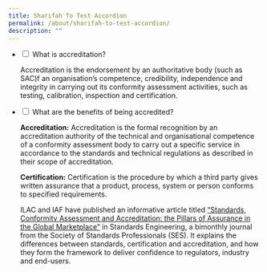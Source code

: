 ```yaml
---
title: Sharifah To Test Accordion
permalink: /about/sharifah-to-test-accordion/
description: ""
---
```

<ul class="jekyllcodex_accordion">
 
<li><input type="checkbox" id="accordion1">
<label for="accordion1">What is accreditation?</label><div>
<p>Accreditation is the endorsement by an authoritative body (such as SAC)f an organisation’s competence, credibility, independence and integrity in carrying out its conformity assessment activities, such as testing, calibration, inspection and certification.</p>
</div></li>
 
 
 
<li><input type="checkbox" id="accordion2">
<label for="accordion2">What are the benefits of being accredited?</label><div>
<p><b>Accreditation:</b> Accreditation is the formal recognition by an accreditation authority of the technical and organisational competence of a conformity assessment body to carry out a specific service in accordance to the standards and technical regulations as described in their scope of accreditation.
 <br>
	
<b>Certification:</b> Certification is the procedure by which a third party gives written assurance that a product, process, system or person conforms to specified requirements.
 
ILAC and IAF have published an informative article titled <a target="_blank" href="http://ilac.org/?download=119879">“Standards, Conformity Assessment and Accreditation: the Pillars of Assurance in the Global Marketplace”</a> in Standards Engineering, a bimonthly journal from the Society of Standards Professionals (SES). It explains the differences between standards, certification and accreditation, and how they form the framework to deliver confidence to regulators, industry and end-users.</p>
</div></li>
 
 
</ul>